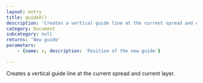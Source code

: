 ```yaml
---
layout: entry
title: guideX()
description: 'Creates a vertical guide line at the current spread and current layer.'
category: Document
subcategory: null
returns: 'New guide'
parameters:
    - {name: x, description: 'Position of the new guide'}

---
```

Creates a vertical guide line at the current spread and current layer.